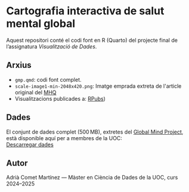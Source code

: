# Cartografia interactiva de salut mental global

Aquest repositori conté el codi font en R (Quarto) del projecte final de l’assignatura *Visualització de Dades*.

## Arxius

- `gmp.qmd`: codi font complet.
- `scale-image1-min-2048x420.png`: Imatge emprada extreta de l'article original del [MHQ](https://mental.jmir.org/2020/7/e17935/)
- Visualitzacions publicades a: [RPubs](https://rpubs.com/MereDiver/mhq_explore))

## Dades

El conjunt de dades complet (500 MB), extretes del [Global Mind Project](https://sapienlabs.org/global-mind-project/), està disponible aquí per a membres de la UOC:  
[Descarregar dades](https://drive.google.com/file/d/1XcbpNMpkLiEXCtViUTgUp6fHixL9ScHf/view?usp=drive_link)

## Autor

Adrià Comet Martínez — Màster en Ciència de Dades de la UOC, curs 2024–2025

